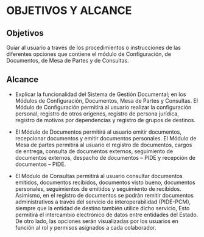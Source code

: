 # OBJETIVOS Y ALCANCE

## Objetivos

Guiar al usuario a través de los procedimientos o instrucciones de las diferentes opciones que contiene el módulo de Configuración, de Documentos, de Mesa de Partes y de Consultas.

## Alcance

- Explicar la funcionalidad del Sistema de Gestión Documental; en los Módulos de Configuración, Documentos, Mesa de Partes y Consultas. El Módulo de Configuración permitirá al usuario realizar la configuración personal, registro de otros orígenes, registro de persona jurídica, registro de motivos por dependencias y registro de grupos de destinos.

- El Módulo de Documentos permitirá al usuario emitir documentos, recepcionar documentos y emitir documentos personales. El Módulo de Mesa de partes permitirá al usuario el registro de documentos, cargos de entrega, consulta de documentos externos, seguimiento de documentos externos, despacho de documentos – PIDE y recepción de documentos – PIDE.

- El Módulo de Consultas permitirá al usuario consultar documentos emitidos, documentos recibidos, documentos visto bueno, documentos personales, seguimientos de emitidos y seguimiento de recibidos. Asimismo, en el registro de documentos se podrán remitir documentos administrativos a través del servicio de interoperabilidad (PIDE-PCM), siempre que la entidad de destino también utilice dicho servicio, Esto permitirá el intercambio electrónico de datos entre entidades del Estado. De otro lado, las opciones serán visualizadas por los usuarios en función al rol y permisos asignados a cada colaborador.
